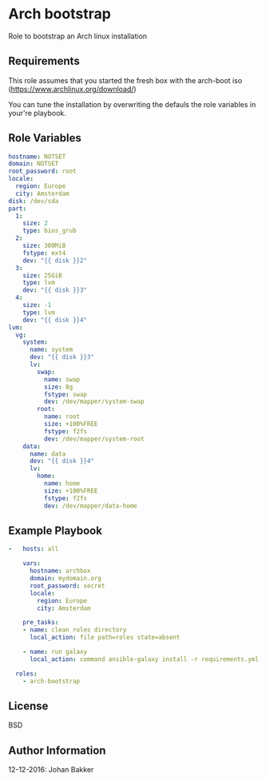 
Arch bootstrap
=========

Role to bootstrap an Arch linux installation


Requirements
------------
This role assumes that you started the fresh box with the arch-boot iso
(https://www.archlinux.org/download/)

You can tune the installation by overwriting the defauls the role variables in your're playbook. 


Role Variables
--------------
```yaml
hostname: NOTSET
domain: NOTSET
root_password: root
locale:
  region: Europe
  city: Amsterdam
disk: /dev/sda
part:
  1:
    size: 2
    type: bios_grub
  2:
    size: 300MiB
    fstype: ext4
    dev: "{{ disk }}2"
  3:
    size: 25GiB
    type: lvm
    dev: "{{ disk }}3"
  4:
    size: -1
    type: lvm
    dev: "{{ disk }}4"
lvm:
  vg:
    system:
      name: system
      dev: "{{ disk }}3"
      lv:
        swap:
          name: swap
          size: 8g
          fstype: swap
          dev: /dev/mapper/system-swap
        root:
          name: root
          size: +100%FREE
          fstype: f2fs
          dev: /dev/mapper/system-root
    data:
      name: data
      dev: "{{ disk }}4"
      lv:
        home:
          name: home
          size: +100%FREE
          fstype: f2fs
          dev: /dev/mapper/data-home
```


Example Playbook
----------------
```yaml
-   hosts: all

    vars:
      hostname: archbox
      domain: mydomain.org
      root_password: secret
      locale:
        region: Europe
        city: Amsterdam

    pre_tasks:
    - name: clean roles directory
      local_action: file path=roles state=absent

    - name: run galaxy
      local_action: command ansible-galaxy install -r requirements.yml --roles-path roles

  roles:
    - arch-bootstrap
```


License
-------

BSD


Author Information
------------------
12-12-2016: Johan Bakker